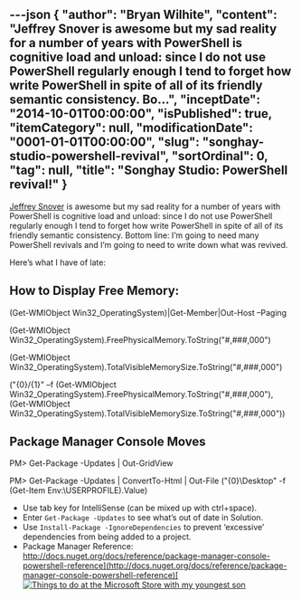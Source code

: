 ---json
{
  "author": "Bryan Wilhite",
  "content": "Jeffrey Snover is awesome but my sad reality for a number of years with PowerShell is cognitive load and unload: since I do not use PowerShell regularly enough I tend to forget how write PowerShell in spite of all of its friendly semantic consistency. Bo...",
  "inceptDate": "2014-10-01T00:00:00",
  "isPublished": true,
  "itemCategory": null,
  "modificationDate": "0001-01-01T00:00:00",
  "slug": "songhay-studio-powershell-revival",
  "sortOrdinal": 0,
  "tag": null,
  "title": "Songhay Studio: PowerShell revival!"
}
---

[Jeffrey Snover](http://www.jsnover.com/index.html) is awesome but my sad reality for a number of years with PowerShell is cognitive load and unload: since I do not use PowerShell regularly enough I tend to forget how write PowerShell in spite of all of its friendly semantic consistency. Bottom line: I’m going to need many PowerShell revivals and I’m going to need to write down what was revived.

Here’s what I have of late:

## How to Display Free Memory:


(Get-WMIObject Win32_OperatingSystem)|Get-Member|Out-Host –Paging

(Get-WMIObject Win32_OperatingSystem).FreePhysicalMemory.ToString("#,###,000")

(Get-WMIObject Win32_OperatingSystem).TotalVisibleMemorySize.ToString("#,###,000")

("{0}/{1}" –f (Get-WMIObject Win32_OperatingSystem).FreePhysicalMemory.ToString("#,###,000"), (Get-WMIObject Win32_OperatingSystem).TotalVisibleMemorySize.ToString("#,###,000"))
    

## Package Manager Console Moves


PM&gt; Get-Package -Updates | Out-GridView

PM&gt; Get-Package -Updates | ConvertTo-Html | Out-File ("{0}\Desktop" -f (Get-Item Env:\USERPROFILE).Value)
    

*   Use tab key for IntelliSense (can be mixed up with ctrl+space).
*   Enter `Get-Package -Updates` to see what’s out of date in Solution.
*   Use `Install-Package -IgnoreDependencies` to prevent ‘excessive’ dependencies from being added to a project.
*   Package Manager Reference: [http://docs.nuget.org/docs/reference/package-manager-console-powershell-reference](http://docs.nuget.org/docs/reference/package-manager-console-powershell-reference)[<img alt="Things to do at the Microsoft Store with my youngest son" src="https://farm3.staticflickr.com/2828/9217848637_7dc13155ff_z_d.jpg">](https://www.flickr.com/photos/wilhite/9217848637/in/set-72157625087343217 "Things to do at the Microsoft Store with my youngest son")
